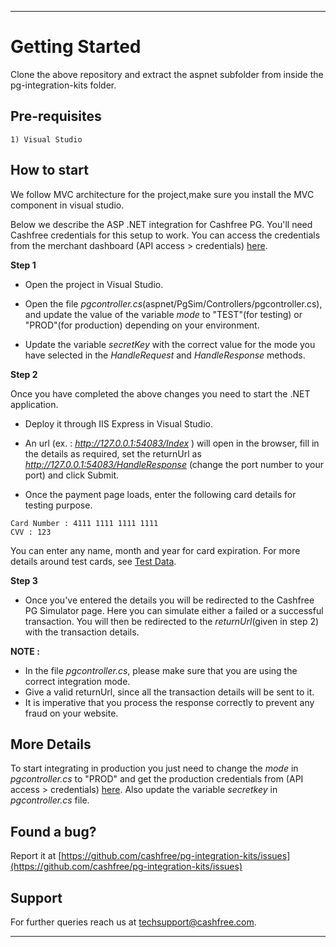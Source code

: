 *****************************************************************************************

# Getting Started
Clone the above repository and extract the aspnet subfolder from inside the pg-integration-kits folder.

## Pre-requisites

```
1) Visual Studio 

```
## How to start

We follow MVC architecture for the project,make sure you install the MVC component in visual studio.

Below we describe the ASP .NET integration for Cashfree PG. You'll need Cashfree credentials for this setup to work. You can access the credentials from the merchant dashboard (API access > credentials) [here](https://test.gocashfree.com/merchant/pg#api-key).

**Step 1**

  - Open the project in Visual Studio. 

  - Open the file *pgcontroller.cs*(aspnet/PgSim/Controllers/pgcontroller.cs), and update the value of the variable *mode* to "TEST"(for testing) or "PROD"(for production) depending on your environment.

  - Update the variable *secretKey* with the correct value for the mode you have selected in the *HandleRequest* and *HandleResponse* methods.

**Step 2**

  Once you have completed the above changes you need to start the .NET application.

  - Deploy it through IIS Express in Visual Studio.

  - An url (ex. : *http://127.0.0.1:54083/Index* ) will open in the browser, fill in the details as required, set the returnUrl as *http://127.0.0.1:54083/HandleResponse* (change the port number to your port) and click Submit.

  - Once the payment page loads, enter the following card details for testing purpose. 
  
  ```
  Card Number : 4111 1111 1111 1111
  CVV : 123
  ```
  You can enter any name, month and year for card expiration. For more details around test cards, see [Test Data](https://docs.cashfree.com/docs/resources/#test-data).

**Step 3**

  - Once you've entered the details you will be redirected to the Cashfree PG Simulator page. Here you can simulate either a failed or a successful transaction. You will then be redirected to the *returnUrl*(given in step 2) with the transaction details.

**NOTE :** 

- In the file *pgcontroller.cs*, please make sure that you are using the correct integration mode. 
- Give a valid returnUrl, since all the transaction details will be sent to it.
- It is imperative that you process the response correctly to prevent any fraud on your website. 

## More Details

To start integrating in production you just need to change the *mode* in *pgcontroller.cs* to "PROD" and get the production credentials from (API access > credentials) [here](https://merchant.cashfree.com/merchant/pg#api-key). Also update the variable *secretkey* in *pgcontroller.cs* file.

## Found a bug?

Report it at [https://github.com/cashfree/pg-integration-kits/issues](https://github.com/cashfree/pg-integration-kits/issues)

## Support

For further queries reach us at [techsupport@cashfree.com](techsupport@cashfree.com). 

*****************************************************************************************

